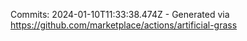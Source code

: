 Commits: 2024-01-10T11:33:38.474Z - Generated via https://github.com/marketplace/actions/artificial-grass
<br>
